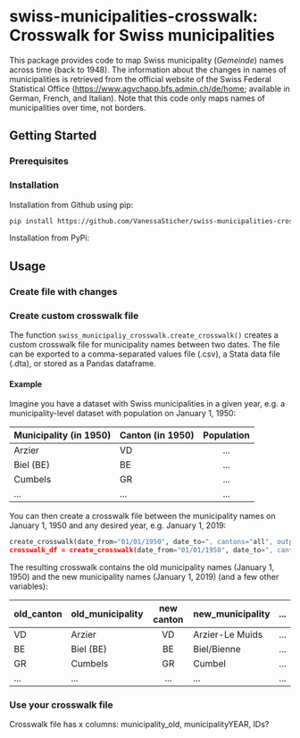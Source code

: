 # swiss-municipalities-crosswalk: Crosswalk for Swiss municipalities

This package provides code to map Swiss municipality (_Gemeinde_) names across time (back to 1948). The information about the changes in names of municipalities is retrieved from the official website of the Swiss Federal Statistical Office (https://www.agvchapp.bfs.admin.ch/de/home; available in German, French, and Italian). Note that this code only maps names of municipalities over time, not borders.


## Getting Started

### Prerequisites

### Installation
Installation from Github using pip:
   ```sh
   pip install https://github.com/VanessaSticher/swiss-municipalities-crosswalk/master
   ```    
Installation from PyPi:


## Usage

### Create file with changes

### Create custom crosswalk file
The function `swiss_municipaliy_crosswalk.create_crosswalk()` creates a custom crosswalk file for municipality names between two dates. The file can be exported to a comma-separated values file (.csv), a Stata data file (.dta), or stored as a Pandas dataframe.
#### Example
Imagine you have a dataset with Swiss municipalities in a given year, e.g. a municipality-level dataset with population on January 1, 1950:

| Municipality (in 1950) | Canton (in 1950) | Population |
| ---------------------- | -----------------|:----------:|
| Arzier                 | VD               |        ... |
| Biel (BE)              | BE               |        ... |
| Cumbels                | GR               |        ... |
| ...                    | ...              |        ... |

You can then create a crosswalk file between the municipality names on January 1, 1950 and any desired year, e.g. January 1, 2019:
   ```python
   create_crosswalk(date_from="01/01/1950", date_to=", cantons="all", output_format="csv", store_path="home/projectfolder") # export file to .csv
   crosswalk_df = create_crosswalk(date_from="01/01/1950", date_to=", cantons="all", output_format="Pandas") # file as Pandas dataframe
   
   ```
The resulting crosswalk contains the old municipality names (January 1, 1950) and the new municipality names (January 1, 2019) (and a few other variables):

| old_canton | old_municipality | new canton | new_municipality | ... |
| -----------| -----------------|:----------:| ---------------- | --- |
| VD         | Arzier           |         VD | Arzier-Le Muids  | ... |
| BE         | Biel (BE)        |         BE | Biel/Bienne      | ... |
| GR         | Cumbels          |         GR | Cumbel           | ... |
| ...        | ...              |        ... | ...              | ... |


### Use your crosswalk file
Crosswalk file has x columns: municipality_old, municipalityYEAR, IDs?

